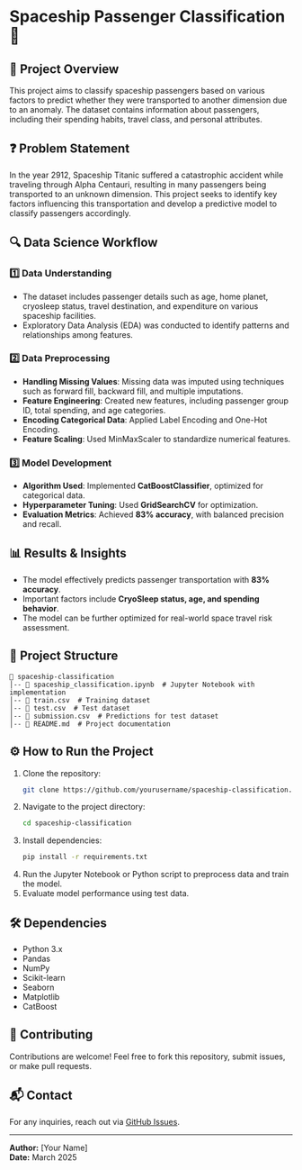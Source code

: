 # Spaceship Passenger Classification 🚀

## 📌 Project Overview
This project aims to classify spaceship passengers based on various factors to predict whether they were transported to another dimension due to an anomaly. The dataset contains information about passengers, including their spending habits, travel class, and personal attributes.

## ❓ Problem Statement
In the year 2912, Spaceship Titanic suffered a catastrophic accident while traveling through Alpha Centauri, resulting in many passengers being transported to an unknown dimension. This project seeks to identify key factors influencing this transportation and develop a predictive model to classify passengers accordingly.

## 🔍 Data Science Workflow
### 1️⃣ Data Understanding
- The dataset includes passenger details such as age, home planet, cryosleep status, travel destination, and expenditure on various spaceship facilities.
- Exploratory Data Analysis (EDA) was conducted to identify patterns and relationships among features.

### 2️⃣ Data Preprocessing
- **Handling Missing Values**: Missing data was imputed using techniques such as forward fill, backward fill, and multiple imputations.
- **Feature Engineering**: Created new features, including passenger group ID, total spending, and age categories.
- **Encoding Categorical Data**: Applied Label Encoding and One-Hot Encoding.
- **Feature Scaling**: Used MinMaxScaler to standardize numerical features.

### 3️⃣ Model Development
- **Algorithm Used**: Implemented **CatBoostClassifier**, optimized for categorical data.
- **Hyperparameter Tuning**: Used **GridSearchCV** for optimization.
- **Evaluation Metrics**: Achieved **83% accuracy**, with balanced precision and recall.

## 📊 Results & Insights
- The model effectively predicts passenger transportation with **83% accuracy**.
- Important factors include **CryoSleep status, age, and spending behavior**.
- The model can be further optimized for real-world space travel risk assessment.

## 📂 Project Structure
```
📂 spaceship-classification
│-- 📄 spaceship_classification.ipynb  # Jupyter Notebook with implementation
│-- 📄 train.csv  # Training dataset
│-- 📄 test.csv  # Test dataset
│-- 📄 submission.csv  # Predictions for test dataset
│-- 📄 README.md  # Project documentation
```

## ⚙️ How to Run the Project
1. Clone the repository:
   ```sh
   git clone https://github.com/yourusername/spaceship-classification.git
   ```
2. Navigate to the project directory:
   ```sh
   cd spaceship-classification
   ```
3. Install dependencies:
   ```sh
   pip install -r requirements.txt
   ```
4. Run the Jupyter Notebook or Python script to preprocess data and train the model.
5. Evaluate model performance using test data.

## 🛠 Dependencies
- Python 3.x
- Pandas
- NumPy
- Scikit-learn
- Seaborn
- Matplotlib
- CatBoost

## 🤝 Contributing
Contributions are welcome! Feel free to fork this repository, submit issues, or make pull requests.

## 📬 Contact
For any inquiries, reach out via [GitHub Issues](https://github.com/yourusername/spaceship-classification/issues).

---
**Author:** [Your Name]  
**Date:** March 2025